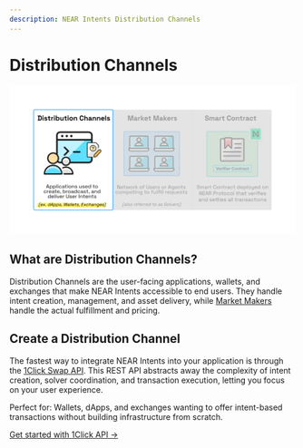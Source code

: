 ```yaml
---
description: NEAR Intents Distribution Channels
---
```


# Distribution Channels

<img src="../../.gitbook/assets/distribution-channels/distribution-channels.png" alt="Distribution Channel" width="900px">


## What are Distribution Channels?

Distribution Channels are the user-facing applications, wallets, and exchanges that make NEAR Intents accessible to end users. They handle intent creation, management, and asset delivery, while [Market Makers](../../market-makers/README.md) handle the actual fulfillment and pricing.

## Create a Distribution Channel

The fastest way to integrate NEAR Intents into your application is through the [1Click Swap API](1click-api.md). This REST API abstracts away the complexity of intent creation, solver coordination, and transaction execution, letting you focus on your user experience.

Perfect for: Wallets, dApps, and exchanges wanting to offer intent-based transactions without building infrastructure from scratch.

[Get started with 1Click API →](1click-api.md)
